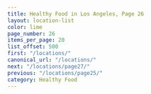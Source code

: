 ```yaml
---
title: Healthy Food in Los Angeles, Page 26
layout: location-list
color: lime
page_number: 26
items_per_page: 20
list_offset: 500
first: "/locations/"
canonical_url: "/locations/"
next: "/locations/page27/"
previous: "/locations/page25/"
category: Healthy Food
---
```


